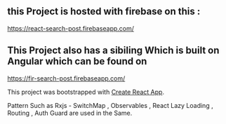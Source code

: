 ## this Project is hosted with firebase  on this :

https://react-search-post.firebaseapp.com/

## This Project also has a sibiling Which is built on Angular  which can be found on 

https://fir-search-post.firebaseapp.com/

This project was bootstrapped with [Create React App](https://github.com/facebook/create-react-app).

Pattern Such as Rxjs - SwitchMap , Observables , React Lazy Loading , Routing  , Auth Guard are used in the Same.